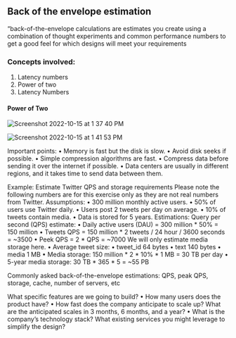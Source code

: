 ## Back of the envelope estimation

“back-of-the-envelope calculations are estimates you create using a
combination of thought experiments and common performance numbers to get a good feel for
which designs will meet your requirements

### Concepts involved:
1. Latency numbers
2. Power of two
3. Latency Numbers

#### Power of Two
![Screenshot 2022-10-15 at 1 37 40 PM](https://user-images.githubusercontent.com/22169012/195976474-858ece3d-b1e9-4ebc-ba07-1c785d71fc7d.png)

![Screenshot 2022-10-15 at 1 41 53 PM](https://user-images.githubusercontent.com/22169012/195976598-8df3fc2d-c9a0-4e50-8d92-0bd54a0ac4d6.png)


Important points:
• Memory is fast but the disk is slow.
• Avoid disk seeks if possible.
• Simple compression algorithms are fast.
• Compress data before sending it over the internet if possible.
• Data centers are usually in different regions, and it takes time to send data between them.


Example: Estimate Twitter QPS and storage requirements
Please note the following numbers are for this exercise only as they are not real numbers
from Twitter.
Assumptions:
• 300 million monthly active users.
• 50% of users use Twitter daily.
• Users post 2 tweets per day on average.
• 10% of tweets contain media.
• Data is stored for 5 years.
Estimations:
Query per second (QPS) estimate:
• Daily active users (DAU) = 300 million * 50% = 150 million
• Tweets QPS = 150 million * 2 tweets / 24 hour / 3600 seconds = ~3500
• Peek QPS = 2 * QPS = ~7000
We will only estimate media storage here.
• Average tweet size:
• tweet_id 64 bytes
• text 140 bytes
• media 1 MB
• Media storage: 150 million * 2 * 10% * 1 MB = 30 TB per day
• 5-year media storage: 30 TB * 365 * 5 = ~55 PB


Commonly asked back-of-the-envelope estimations: QPS, peak QPS, storage, cache,
number of servers, etc



What specific features are we going to build?
• How many users does the product have?
• How fast does the company anticipate to scale up? What are the anticipated scales in 3
months, 6 months, and a year?
• What is the company’s technology stack? What existing services you might leverage to
simplify the design?
